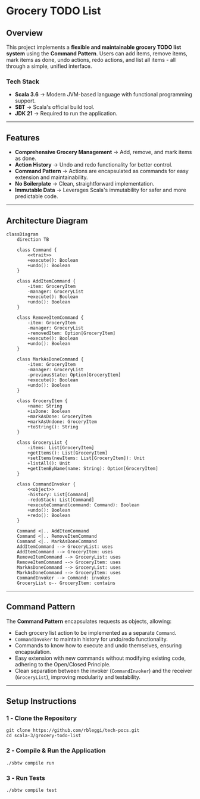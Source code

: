 # **Grocery TODO List**

## **Overview**

This project implements a **flexible and maintainable grocery TODO list system** using the **Command Pattern**. Users can add items, remove items, mark items as done, undo actions, redo actions, and list all items - all through a simple, unified interface.

### **Tech Stack**

- **Scala 3.6** → Modern JVM-based language with functional programming support.
- **SBT** → Scala's official build tool.
- **JDK 21** → Required to run the application.

---

## **Features**

- **Comprehensive Grocery Management** → Add, remove, and mark items as done.
- **Action History** → Undo and redo functionality for better control.
- **Command Pattern** → Actions are encapsulated as commands for easy extension and maintainability.
- **No Boilerplate** → Clean, straightforward implementation.
- **Immutable Data** → Leverages Scala's immutability for safer and more predictable code.

---

## **Architecture Diagram**

```mermaid
classDiagram
    direction TB

    class Command {
        <<trait>>
        +execute(): Boolean
        +undo(): Boolean
    }

    class AddItemCommand {
        -item: GroceryItem
        -manager: GroceryList
        +execute(): Boolean
        +undo(): Boolean
    }

    class RemoveItemCommand {
        -item: GroceryItem
        -manager: GroceryList
        -removedItem: Option[GroceryItem]
        +execute(): Boolean
        +undo(): Boolean
    }

    class MarkAsDoneCommand {
        -item: GroceryItem
        -manager: GroceryList
        -previousState: Option[GroceryItem]
        +execute(): Boolean
        +undo(): Boolean
    }

    class GroceryItem {
        +name: String
        +isDone: Boolean
        +markAsDone: GroceryItem
        +markAsUndone: GroceryItem
        +toString(): String
    }

    class GroceryList {
        -items: List[GroceryItem]
        +getItems(): List[GroceryItem]
        +setItems(newItems: List[GroceryItem]): Unit
        +listAll(): Unit
        +getItemByName(name: String): Option[GroceryItem]
    }

    class CommandInvoker {
        <<object>>
        -history: List[Command]
        -redoStack: List[Command]
        +executeCommand(command: Command): Boolean
        +undo(): Boolean
        +redo(): Boolean
    }

    Command <|.. AddItemCommand
    Command <|.. RemoveItemCommand
    Command <|.. MarkAsDoneCommand
    AddItemCommand --> GroceryList: uses
    AddItemCommand --> GroceryItem: uses
    RemoveItemCommand --> GroceryList: uses
    RemoveItemCommand --> GroceryItem: uses
    MarkAsDoneCommand --> GroceryList: uses
    MarkAsDoneCommand --> GroceryItem: uses
    CommandInvoker --> Command: invokes
    GroceryList o-- GroceryItem: contains
```

---

## **Command Pattern**

The **Command Pattern** encapsulates requests as objects, allowing:

- Each grocery list action to be implemented as a separate `Command`.
- `CommandInvoker` to maintain history for undo/redo functionality.
- Commands to know how to execute and undo themselves, ensuring encapsulation.
- Easy extension with new commands without modifying existing code, adhering to the Open/Closed Principle.
- Clean separation between the invoker (`CommandInvoker`) and the receiver (`GroceryList`), improving modularity and testability.

---

## **Setup Instructions**

### **1️ - Clone the Repository**

```shell
git clone https://github.com/rbleggi/tech-pocs.git
cd scala-3/grocery-todo-list
```

### **2️ - Compile & Run the Application**

```shell
./sbtw compile run
```

### **3️ - Run Tests**

```shell
./sbtw compile test
```